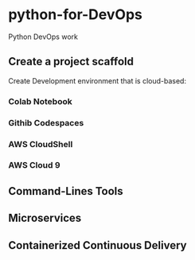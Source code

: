 # python-for-DevOps
Python DevOps work

## Create a project scaffold
Create Development environment that is cloud-based:
### Colab Notebook
### Githib Codespaces
### AWS CloudShell
### AWS Cloud 9

## Command-Lines Tools
## Microservices
## Containerized Continuous Delivery
